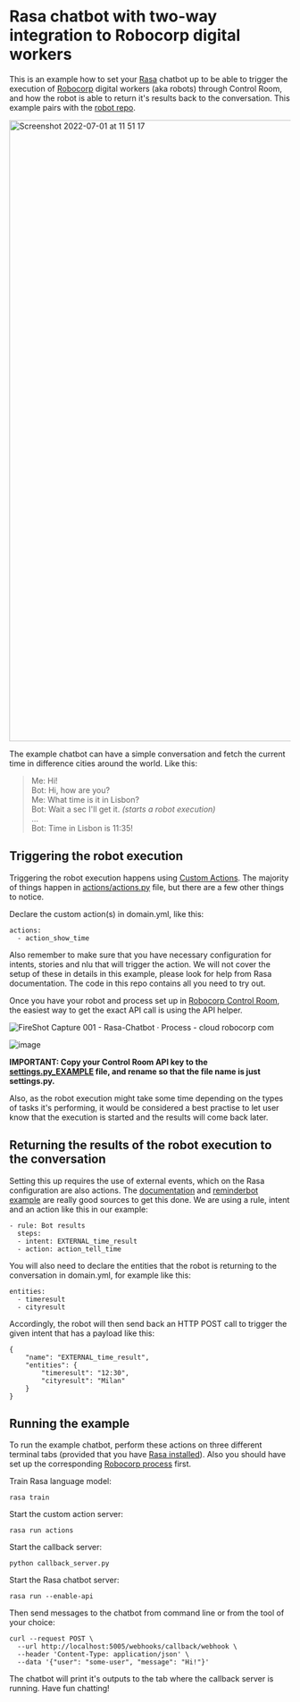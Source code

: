 # Rasa chatbot with two-way integration to Robocorp digital workers

This is an example how to set your [Rasa](https://rasa.com/) chatbot up to be able to trigger the execution of [Robocorp](https://robocorp.com/) digital workers (aka robots) through Control Room, and how the robot is able to return it's results back to the conversation. This example pairs with the [robot repo](https://github.com/robocorp/example-rasa-robot).

<img width="1113" alt="Screenshot 2022-07-01 at 11 51 17" src="https://user-images.githubusercontent.com/40179958/176871598-204311bd-d824-411c-938a-5ca865e0799f.png">

The example chatbot can have a simple conversation and fetch the current time in difference cities around the world. Like this:

> Me: Hi!  
> Bot: Hi, how are you?  
> Me: What time is it in Lisbon?  
> Bot: Wait a sec I'll get it. _(starts a robot execution)_  
> ...    
> Bot: Time in Lisbon is 11:35!  

## Triggering the robot execution

Triggering the robot execution happens using [Custom Actions](https://rasa.com/docs/rasa/custom-actions/). The majority of things happen in [actions/actions.py](/actions/actions.py) file, but there are a few other things to notice.

Declare the custom action(s) in domain.yml, like this:

```
actions:
  - action_show_time
```

Also remember to make sure that you have necessary configuration for intents, stories and nlu that will trigger the action. We will not cover the setup of these in details in this example, please look for help from Rasa documentation. The code in this repo contains all you need to try out.

Once you have your robot and process set up in [Robocorp Control Room](https://cloud.robocorp.com/), the easiest way to get the exact API call is using the API helper.

![FireShot Capture 001 - Rasa-Chatbot · Process - cloud robocorp com](https://user-images.githubusercontent.com/40179958/176874274-933fda72-4617-48a5-a5b8-888f3f8e67a1.png)

![image](https://user-images.githubusercontent.com/40179958/176874242-46d3101b-9380-4d4a-9ba5-9a4e5e1f8c4e.png)

**IMPORTANT: Copy your Control Room API key to the [settings.py_EXAMPLE](settings.py_EXAMPLE) file, and rename so that the file name is just settings.py.**

Also, as the robot execution might take some time depending on the types of tasks it's performing, it would be considered a best practise to let user know that the execution is started and the results will come back later.

## Returning the results of the robot execution to the conversation

Setting this up requires the use of external events, which on the Rasa configuration are also actions. The [documentation](https://rasa.com/docs/rasa/reaching-out-to-user/#external-events) and [reminderbot example](https://github.com/RasaHQ/rasa/tree/main/examples/reminderbot) are really good sources to get this done. We are using a rule, intent and an action like this in our example:

```
- rule: Bot results
  steps:
  - intent: EXTERNAL_time_result
  - action: action_tell_time
```

You will also need to declare the entities that the robot is returning to the conversation in domain.yml, for example like this:

```
entities:
  - timeresult
  - cityresult
```

Accordingly, the robot will then send back an HTTP POST call to trigger the given intent that has a payload like this:

```
{
	"name": "EXTERNAL_time_result", 
	"entities": {
		"timeresult": "12:30",
		"cityresult": "Milan"
	}
}
```

## Running the example

To run the example chatbot, perform these actions on three different terminal tabs (provided that you have [Rasa installed](https://rasa.com/docs/rasa/installation)). Also you should have set up the corresponding [Robocorp process](https://github.com/robocorp/example-rasa-robot) first.

Train Rasa language model:

```
rasa train
```

Start the custom action server:

```
rasa run actions
```

Start the callback server:

```
python callback_server.py
```

Start the Rasa chatbot server:

```
rasa run --enable-api
```

Then send messages to the chatbot from command line or from the tool of your choice:

```
curl --request POST \
  --url http://localhost:5005/webhooks/callback/webhook \
  --header 'Content-Type: application/json' \
  --data '{"user": "some-user", "message": "Hi!"}'
```

The chatbot will print it's outputs to the tab where the callback server is running. Have fun chatting!
